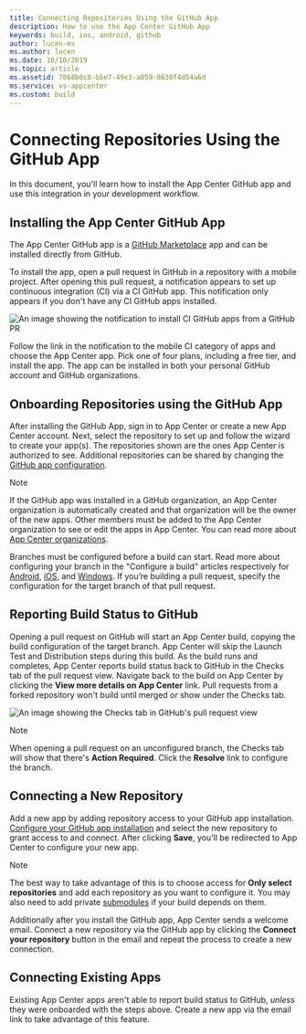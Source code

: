 ```yaml
---
title: Connecting Repositories Using the GitHub App
description: How to use the App Center GitHub App
keywords: build, ios, android, github
author: lucen-ms
ms.author: lucen
ms.date: 10/10/2019
ms.topic: article
ms.assetid: 7868b0c8-bbe7-49e3-a059-0630f4d54a6d
ms.service: vs-appcenter
ms.custom: build
---
```


# Connecting Repositories Using the GitHub App
In this document, you'll learn how to install the App Center GitHub app and use this integration in your development workflow.

## Installing the App Center GitHub App
The App Center GitHub app is a [GitHub Marketplace](https://help.github.com/articles/about-github-marketplace/) app and can be installed directly from GitHub.

To install the app, open a pull request in GitHub in a repository with a mobile project. After opening this pull request, a notification appears to set up continuous integration (CI) via a CI GitHub app. This notification only appears if you don't have any CI GitHub apps installed.

![An image showing the notification to install CI GitHub apps from a GitHub PR](~/build/images/github-pr-notification.png)

Follow the link in the notification to the mobile CI category of apps and choose the App Center app. Pick one of four plans, including a free tier, and install the app. The app can be installed in both your personal GitHub account and GitHub organizations.

## Onboarding Repositories using the GitHub App
After installing the GitHub App, sign in to App Center or create a new App Center account. Next, select the repository to set up and follow the wizard to create your app(s). The repositories shown are the ones App Center is authorized to see. Additional repositories can be shared by changing the [GitHub app configuration](https://github.com/settings/installations).

> [!NOTE]
> If the GitHub app was installed in a GitHub organization, an App Center organization is automatically created and that organization will be the owner of the new apps. Other members must be added to the App Center organization to see or edit the apps in App Center. You can read more about [App Center organizations](~/dashboard/creating-and-managing-apps.md).

Branches must be configured before a build can start. Read more about configuring your branch in the "Configure a build" articles respectively for [Android](~/build/android/index.md), [iOS](~/build/ios/index.md), and [Windows](~/build/uwp/index.md). If you’re building a pull request, specify the configuration for the target branch of that pull request.

## Reporting Build Status to GitHub
Opening a pull request on GitHub will start an App Center build, copying the build configuration of the target branch. App Center will skip the Launch Test and Distribution steps during this build. As the build runs and completes, App Center reports build status back to GitHub in the Checks tab of the pull request view. Navigate back to the build on App Center by clicking the **View more details on App Center** link. Pull requests from a forked repository won't build until merged or show under the Checks tab.

![An image showing the Checks tab in GitHub's pull request view](~/build/images/github-checks-tab.png)

> [!NOTE]
> When opening a pull request on an unconfigured branch, the Checks tab will show that there's **Action Required**. Click the **Resolve** link to configure the branch.

## Connecting a New Repository
Add a new app by adding repository access to your GitHub app installation. [Configure your GitHub app installation](https://github.com/settings/installations) and select the new repository to grant access to and connect. After clicking **Save**, you'll be redirected to App Center to configure your new app.

> [!NOTE]
> The best way to take advantage of this is to choose access for **Only select repositories** and add each repository as you want to configure it. You may also need to add private [submodules](https://git-scm.com/book/en/v2/Git-Tools-Submodules) if your build depends on them. 

Additionally after you install the GitHub app, App Center sends a welcome email. Connect a new repository via the GitHub app by clicking the **Connect your repository** button in the email and repeat the process to create a new connection.

## Connecting Existing Apps
Existing App Center apps aren't able to report build status to GitHub, _unless_ they were onboarded with the steps above. Create a new app via the email link to take advantage of this feature.
